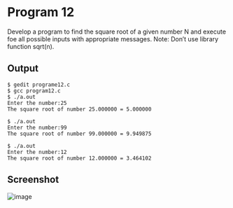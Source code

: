 # Program 12

Develop a program to find the square root of a given number N and execute foe all possible inputs with appropriate messages. Note: Don’t use library function sqrt(n).

## Output

```shell
$ gedit programe12.c
$ gcc program12.c
$ ./a.out
Enter the number:25
The square root of number 25.000000 = 5.000000

$ ./a.out
Enter the number:99
The square root of number 99.000000 = 9.949875

$ ./a.out
Enter the number:12
The square root of number 12.000000 = 3.464102
```

## Screenshot
![image](https://user-images.githubusercontent.com/44167922/50125916-ca0e6d00-0290-11e9-912d-1e94608acb11.png)
